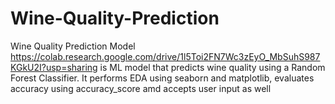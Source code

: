 # Wine-Quality-Prediction
Wine Quality Prediction Model https://colab.research.google.com/drive/1l5Toi2FN7Wc3zEyO_MbSuhS987KGkU2I?usp=sharing is ML model that predicts wine quality using a Random Forest Classifier. It performs EDA using seaborn and matplotlib, evaluates accuracy using accuracy_score amd accepts user input as well
